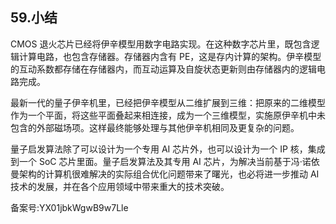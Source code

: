 ## 59.小结
CMOS 退火芯片已经将伊辛模型用数字电路实现。在这种数字芯片里，既包含逻辑计算电路，也包含存储器。存储器内含有 PE，这是存内计算的架构。伊辛模型的互动系数都存储在存储器内，而互动运算及自旋状态更新则由存储器内的逻辑电路完成。 


最新一代的量子伊辛机里，已经把伊辛模型从二维扩展到三维：把原来的二维模型作为一个平面，将这些平面叠起来相连接，成为一个三维模型，实施原伊辛机中未包含的外部磁场项。这样最终能够处理与其他伊辛机相同及更复杂的问题。 


量子启发算法除了可以设计为一个专用 AI 芯片外，也可以设计为一个 IP 核，集成到一个 SoC 芯片里面。量子启发算法及其专用 AI 芯片，为解决当前基于冯·诺依曼架构的计算机很难解决的实际组合优化问题带来了曙光，也必将进一步推动 AI 技术的发展，并在各个应用领域中带来重大的技术突破。 


备案号:YX01jbkWgwB9w7Lle

